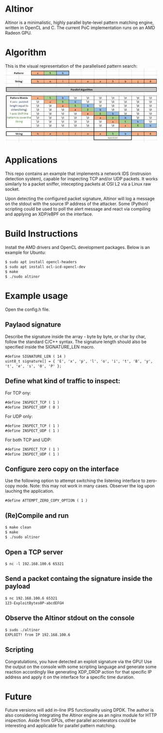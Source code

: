 # Altinor
Altinor is a minimalistic, highly parallel byte-level pattern matching engine, written in OpenCL and C.
The current PoC implementation runs on an AMD Radeon GPU.

# Algorithm
This is the visual representation of the parallelised pattern search:
![Screenshot](https://github.com/vmetodiev/altinor/blob/master/pics/ALGO.JPG)<br />

# Applications
This repo contains an example that implements a network IDS (instrusion detection system), capable for inspecting TCP and/or UDP packets.
It works similarly to a packet sniffer, intecepting packets at OSI L2 via a Linux raw socket.

Upon detecting the configured packet signature, Altinor will log a message on the stdout with the source IP address of the attacker. 
Some (Python) scripting could be used to poll the alert message and react via compiling and applying an XDP/eBPF on the interface.

# Build Instructions
Install the AMD drivers and OpenCL development packages. Below is an example for Ubuntu:

```
$ sudo apt install opencl-headers
$ sudo apt install ocl-icd-opencl-dev
$ make
$ ./sudo altinor
```
# Example usage
Open the config.h file. 

## Paylaod signature
Describe the signature inside the array - byte by byte, or char by char, follow the standard C/C++ syntax.
The signature length should also be specified inside the SIGNATURE_LEN macro.

```
#define SIGNATURE_LEN ( 14 )
uint8_t signature[] = { 'E', 'x', 'p', 'l', 'o', 'i', 't', 'B', 'y', 't', 'e', 's', '0', 'P' };
```

## Define what kind of traffic to inspect:
For TCP ony:
```
#define INSPECT_TCP ( 1 )
#define INSPECT_UDP ( 0 )
```

For UDP only:
```
#define INSPECT_TCP ( 1 )
#define INSPECT_UDP ( 1 )
```

For both TCP and UDP:
```
#define INSPECT_TCP ( 1 )
#define INSPECT_UDP ( 1 )
```
## Configure zero copy on the interface
Use the following option to attempt switching the listening interface to zero-copy mode.
Note: this may not work in many cases. Observer the log upon lauching the application.

```
#define ATTEMPT_ZERO_COPY_OPTION ( 1 )
```

## (Re)Compile and run
```
$ make clean
$ make
$ ./sudo altinor
```

## Open a TCP server
```
$ nc -l 192.168.100.6 65321
```

## Send a packet containg the signature inside the payload
```
$ nc 192.168.100.6 65321
123-ExploitBytes0P-abcdEFGH
```

## Observe the Altinor stdout on the console
```
$ sudo ./altinor  
EXPLOIT! from IP 192.168.100.6 
```

## Scripting
Congratulations, you have detected an exploit signature via the GPU!
Use the output on the console with some scripting language and generate some reaction accordingly like generating XDP_DROP action for that specific IP address
and apply it on the interface for a specific time duration.

# Future
Future versions will add in-line IPS functionality using DPDK.
The author is also considering integrating the Altinor engine as an nginx module for HTTP inspection.
Aside from GPUs, other parallel accelerators could be interesting and applicable for parallel pattern matching.
